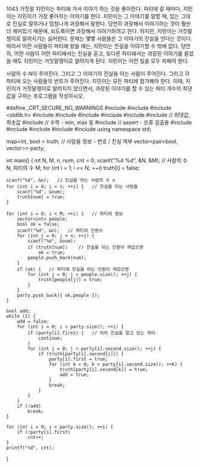 1043 거짓말
지민이는 파티에 가서 이야기 하는 것을 좋아한다. 파티에 갈 때마다, 지민이는 지민이가 가장 좋아하는 이야기를 한다. 
지민이는 그 이야기를 말할 때, 있는 그대로 진실로 말하거나 엄청나게 과장해서 말한다. 
당연히 과장해서 이야기하는 것이 훨씬 더 재미있기 때문에, 되도록이면 과장해서 이야기하려고 한다. 하지만, 지민이는 거짓말쟁이로 알려지기는 싫어한다. 
문제는 몇몇 사람들은 그 이야기의 진실을 안다는 것이다. 따라서 이런 사람들이 파티에 왔을 때는, 지민이는 진실을 이야기할 수 밖에 없다. 
당연히, 어떤 사람이 어떤 파티에서는 진실을 듣고, 또다른 파티에서는 과장된 이야기를 들었을 때도 지민이는 거짓말쟁이로 알려지게 된다. 지민이는 이런 일을 모두 피해야 한다.

사람의 수 N이 주어진다. 그리고 그 이야기의 진실을 아는 사람이 주어진다. 그리고 각 파티에 오는 사람들의 번호가 주어진다. 
지민이는 모든 파티에 참가해야 한다. 이때, 지민이가 거짓말쟁이로 알려지지 않으면서, 과장된 이야기를 할 수 있는 파티 개수의 최댓값을 구하는 프로그램을 작성하시오.



#define _CRT_SECURE_NO_WARNINGS
#include <numeric>
#include <cstdio>
#include <stdlib.h>
#include <iostream>
#include <cstring>
#include <string>
#include <algorithm>
#include <vector>
#include <climits>   // 최댓값, 최솟값
#include <cmath>   // 수학 - min, max 등
#include <cassert>   // assert - 오류 검출용
#include <queue>
#include <stack>
#include <deque>
#include <map>
#include <set>
using namespace std;

map<int, bool > truth;   // 사람들 정보 - 번호 / 진실 여부
vector<pair<bool, vector<int>>> party;

int main() {
	int N, M, n, num, cnt = 0;
	scanf("%d %d", &N, &M);   // 사람의 수 N, 파티의 수 M;
	for (int i = 1; i <= N; ++i)
		truth[i] = false;

	scanf("%d", &n);   // 진실을 아는 사람의 수 n
	for (int i = 0; i < n; ++i) {   // 진실을 아는 사람들
		scanf("%d", &num);
		truth[num] = true;
	}

	for (int i = 0; i < M; ++i) {   // 파티의 정보
		vector<int> people;
		bool ok = false;
		scanf("%d", &n);   // 파티의 인원수
		for (int j = 0; j < n; ++j) {
			scanf("%d", &num);
			if (truth[num])    // 진실을 아는 인원이 껴있으면
				ok = true;
			people.push_back(num);
		}
		if (ok) {   // 파티에 진실을 아는 인원이 껴있으면
			for (int j = 0; j < people.size(); ++j) {
				truth[people[j]] = true;
			}
		}
		party.push_back({ ok,people });
	}

	bool add;
	while (1) {
		add = false;
		for (int i = 0; i < party.size(); ++i) {
			if (party[i].first) {   // 이미 진실을 알고 있는 파티
				continue;
			}
			for (int j = 0; j < party[i].second.size(); ++j) {
				if (truth[party[i].second[j]]) {
					party[i].first = true;
					for (int k = 0; k < party[i].second.size(); ++k) {
						truth[party[i].second[k]] = true;
						add = true;
					}
					break;
				}
			}
		}
		if (!add)
			break;
	}

	for (int i = 0; i < party.size(); ++i) {
		if (!party[i].first)
			cnt++;
	}
	printf("%d", cnt);
}
